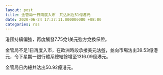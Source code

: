 ```yaml
---
layout: post
title: 金管局一日兩度入市　共沽出近51億港元
date: 2020-06-24 17:37:11.000000000 +08:00
categories: rss
---
```


港匯持續偏強，再度觸發7.75兌1美元強方兌換保證。

金管局不足1日再度入市，在歐洲時段承接美元沽盤，並向市場沽出39.53億港元，令下星期一銀行體系總結餘增至1316.09億港元。

金管局日內總共沽出50.92億港元。
